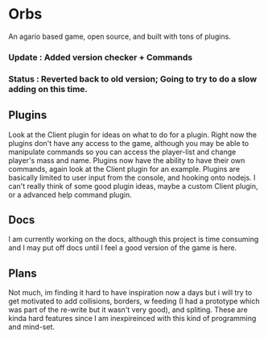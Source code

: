 # Orbs
An agario based game, open source, and built with tons of plugins.
### Update : Added version checker + Commands
### Status : Reverted back to old version; Going to try to do a slow adding on this time.

## Plugins
Look at the Client plugin for ideas on what to do for a plugin.
Right now the plugins don't have any access to the game, although you may be able to manipulate commands so you can access the player-list and change player's mass and name.
Plugins now have the ability to have their own commands, again look at the Client plugin for an example.
Plugins are basically limited to user input from the console, and hooking onto nodejs. I can't really think of some good plugin ideas, maybe a custom Client plugin, or a advanced help command plugin.

## Docs
I am currently working on the docs, although this project is time consuming and I may put off docs until I feel a good version of the game is here.

## Plans
Not much, im finding it hard to have inspiration now a days but i will try to get motivated to add collisions, borders, w feeding (I had a prototype which was part of the re-write but it wasn't very good), and spliting. These are kinda hard features since I am inexpireinced with this kind of programming and mind-set.
